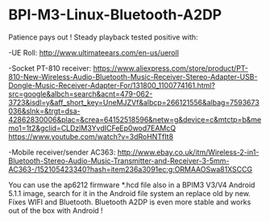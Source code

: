 # BPI-M3-Linux-Bluetooth-A2DP
Patience pays out !
Steady playback tested positive with:

-UE Roll: 
http://www.ultimateears.com/en-us/ueroll

-Socket PT-810 receiver: 
https://www.aliexpress.com/store/product/PT-810-New-Wireless-Audio-Bluetooth-Music-Receiver-Stereo-Adapter-USB-Dongle-Music-Receiver-Adapter-For/131800_1100774161.html?src=google&albch=search&acnt=479-062-3723&isdl=y&aff_short_key=UneMJZVf&albcp=266121556&albag=7593673036&slnk=&trgt=dsa-42862830006&plac=&crea=64152518596&netw=g&device=c&mtctp=b&memo1=1t2&gclid=CLDzlM3YvdICFeEp0wod7EAMcQ
https://www.youtube.com/watch?v=3dRoHNTfIt8

-Mobile receiver/sender AC363:
http://www.ebay.co.uk/itm/Wireless-2-in1-Bluetooth-Stereo-Audio-Music-Transmitter-and-Receiver-3-5mm-AC363-/152105423340?hash=item236a3091ec:g:ORMAAOSwa81XSCCG


You can use the ap6212 firmware *.hcd file also in a BPIM3 V3/V4 Android 5.1.1 image, search for it in the Android file system an replace old by new. Fíxes WIFI and Bluetooth.
Bluetooth A2DP is even more stable and works out of the box with Android !
